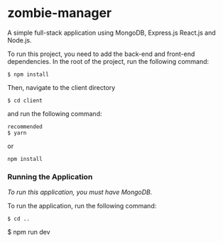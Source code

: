 # zombie-manager

A simple full-stack application using MongoDB, Express.js React.js and Node.js.

To run this project, you need to add the back-end and front-end dependencies.
In the root of the project, run the following command:
```
$ npm install
```

Then, navigate to the client directory 
```
$ cd client
```

and run the following command:
```
recommended
$ yarn
```
or
```
npm install
```

### Running the Application

*To run this application, you must have MongoDB.*

To run the application, run the following command:
```
$ cd ..
```
$ npm run dev
```
